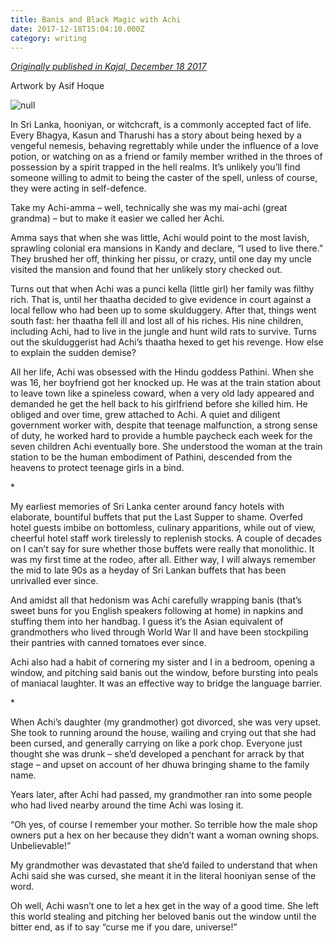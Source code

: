 ```yaml
---
title: Banis and Black Magic with Achi
date: 2017-12-18T15:04:10.000Z
category: writing
---
```

[_Originally published in Kajal, December 18 2017_](https://www.kajalmag.com/banis-and-black-magic-with-achi/)

Artwork by Asif Hoque

![null](/img/screen-shot-2017-12-18-at-12.49.41-pm-e1513623979462.png)

In Sri Lanka, hooniyan, or witchcraft, is a commonly accepted fact of life. Every Bhagya, Kasun and Tharushi has a story about being hexed by a vengeful nemesis, behaving regrettably while under the influence of a love potion, or watching on as a friend or family member writhed in the throes of possession by a spirit trapped in the hell realms. It’s unlikely you’ll find someone willing to admit to being the caster of the spell, unless of course, they were acting in self-defence.

Take my Achi-amma – well, technically she was my mai-achi (great grandma) – but to make it easier we called her Achi.

Amma says that when she was little, Achi would point to the most lavish, sprawling colonial era mansions in Kandy and declare, “I used to live there.” They brushed her off, thinking her pissu, or crazy, until one day my uncle visited the mansion and found that her unlikely story checked out.

Turns out that when Achi was a punci kella (little girl) her family was filthy rich. That is, until her thaatha decided to give evidence in court against a local fellow who had been up to some skulduggery. After that, things went south fast: her thaatha fell ill and lost all of his riches. His nine children, including Achi, had to live in the jungle and hunt wild rats to survive. Turns out the skulduggerist had Achi’s thaatha hexed to get his revenge. How else to explain the sudden demise?

All her life, Achi was obsessed with the Hindu goddess Pathini. When she was 16, her boyfriend got her knocked up. He was at the train station about to leave town like a spineless coward, when a very old lady appeared and demanded he get the hell back to his girlfriend before she killed him. He obliged and over time, grew attached to Achi. A quiet and diligent government worker with, despite that teenage malfunction, a strong sense of duty, he worked hard to provide a humble paycheck each week for the seven children Achi eventually bore. She understood the woman at the train station to be the human embodiment of Pathini, descended from the heavens to protect teenage girls in a bind.

\*

My earliest memories of Sri Lanka center around fancy hotels with elaborate, bountiful buffets that put the Last Supper to shame. Overfed hotel guests imbibe on bottomless, culinary apparitions, while out of view, cheerful hotel staff work tirelessly to replenish stocks. A couple of decades on I can’t say for sure whether those buffets were really that monolithic. It was my first time at the rodeo, after all. Either way, I will always remember the mid to late 90s as a heyday of Sri Lankan buffets that has been unrivalled ever since.

And amidst all that hedonism was Achi carefully wrapping banis (that’s sweet buns for you English speakers following at home) in napkins and stuffing them into her handbag. I guess it’s the Asian equivalent of grandmothers who lived through World War II and have been stockpiling their pantries with canned tomatoes ever since.

Achi also had a habit of cornering my sister and I in a bedroom, opening a window, and pitching said banis out the window, before bursting into peals of maniacal laughter. It was an effective way to bridge the language barrier.

\*

When Achi’s daughter (my grandmother) got divorced, she was very upset. She took to running around the house, wailing and crying out that she had been cursed, and generally carrying on like a pork chop. Everyone just thought she was drunk – she’d developed a penchant for arrack by that stage – and upset on account of her dhuwa bringing shame to the family name.

Years later, after Achi had passed, my grandmother ran into some people who had lived nearby around the time Achi was losing it.

“Oh yes, of course I remember your mother. So terrible how the male shop owners put a hex on her because they didn’t want a woman owning shops. Unbelievable!”

My grandmother was devastated that she’d failed to understand that when Achi said she was cursed, she meant it in the literal hooniyan sense of the word.

Oh well, Achi wasn’t one to let a hex get in the way of a good time. She left this world stealing and pitching her beloved banis out the window until the bitter end, as if to say “curse me if you dare, universe!”
